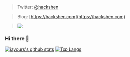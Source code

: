 
> Twitter: [@hackshen](https://twitter.com/)

> Blog: [https://hackshen.com](https://hackshen.com)

> [![](https://enb5vjhct2jfisp.m.pipedream.net)](https://rushter.com/blog/github-profile-markdown/)


### Hi there 👋

[![iayours's github stats](https://github-readme-stats.vercel.app/api?username=hackshen&theme=dracula)](https://github.com/anuraghazra/github-readme-stats)
[![Top Langs](https://github-readme-stats.vercel.app/api/top-langs/?username=hackshen&layout=compact&theme=dracula)](https://github.com/anuraghazra/github-readme-stats)

<!--
**hackshen/hackshen** is a ✨ _special_ ✨ repository because its `README.md` (this file) appears on your GitHub profile.

Here are some ideas to get you started:

- 🔭 I’m currently working on ...
- 🌱 I’m currently learning ...
- 👯 I’m looking to collaborate on ...
- 🤔 I’m looking for help with ...
- 💬 Ask me about ...
- 📫 How to reach me: ...
- 😄 Pronouns: ...
- ⚡ Fun fact: ...
-->
